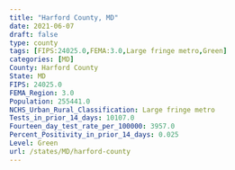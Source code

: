 ```yaml
---
title: "Harford County, MD"
date: 2021-06-07
draft: false
type: county
tags: [FIPS:24025.0,FEMA:3.0,Large fringe metro,Green]
categories: [MD]
County: Harford County
State: MD
FIPS: 24025.0
FEMA_Region: 3.0
Population: 255441.0
NCHS_Urban_Rural_Classification: Large fringe metro
Tests_in_prior_14_days: 10107.0
Fourteen_day_test_rate_per_100000: 3957.0
Percent_Positivity_in_prior_14_days: 0.025
Level: Green
url: /states/MD/harford-county
---
```



